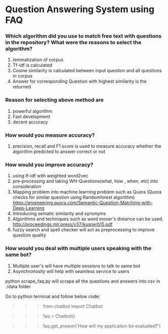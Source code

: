 # Question Answering System using FAQ

### Which algorithm did you use to match free text with questions in the repository? What were the reasons to select the algorithm?
1. lemmatization of corpus
2. Tf-idf is calculated
3. Cosine similarity is calculated between input question and all questions in corpus
4. Answer for corresponding Question with highest similarity is the returned

### Reason for selecting above method are 
1. powerful algorithm 
2. Fast development 
3. decent accuracy


### How would you measure accuracy?
1. precision, recall and F1 score is used to measure accuracy whether the algorithm predicted to answer correct or not


### How would you improve accuracy?

1. using tf-idf with weighted word2vec
2. pre-processing and taking WH-Questions(what, how , when, etc) into consideration
3. Mapping problem into machine learning problem such as Quora (Quora checks for similar question using Randomforest algorithm) https://engineering.quora.com/Semantic-Question-Matching-with-Deep-Learning
4. Introducing sematic similarity and synonyms
5. Algorithms and techniques such as word mover's distance can be used. http://proceedings.mlr.press/v37/kusnerb15.pdf
6. fuzzy search and spell checker will act as preprocessing to improve question quality 



### How would you deal with multiple users speaking with the same bot?

1. Multiple user's will have multiple sessions to talk to same bot
2. Asynchronosity will help with seamless service to users


python scrape_faq.py will scrape all the questions and answers into csv in ./data folder


Go to python terminal and follow below code:

>>> from chatbot import Chatbot 

>>> faq = Chatbot() 

>>> faq.get_answer('How will my application be evaluated?')


